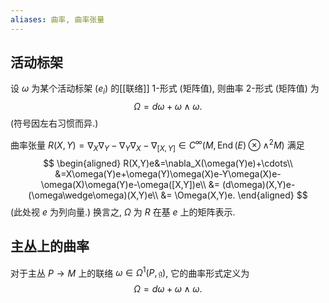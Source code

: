 ```yaml
---
aliases: 曲率, 曲率张量
---
```



## 活动标架

设 $\omega$ 为某个活动标架 $(e_i)$ 的[[联络]] $1$-形式 (矩阵值), 则曲率 $2$-形式 (矩阵值) 为
$$
\Omega = d\omega + \omega \wedge \omega.
$$
(符号因左右习惯而异.)

曲率张量 $R(X,Y)=\nabla_X\nabla_Y -\nabla_Y\nabla_X - \nabla_{[X,Y]}\in C^\infty(M,\operatorname{End}(E)\otimes\wedge^2 M)$ 满足$$
\begin{aligned}
	R(X,Y)e&=\nabla_X(\omega(Y)e)+\cdots\\
	&=X\omega(Y)e+\omega(Y)\omega(X)e-Y\omega(X)e-\omega(X)\omega(Y)e-\omega([X,Y])e\\
	&= (d\omega)(X,Y)e-(\omega\wedge\omega)(X,Y)e\\
	&= \Omega(X,Y)e.
\end{aligned}
$$
(此处视 $e$ 为列向量.) 换言之, $\Omega$ 为 $R$ 在基 $e$ 上的矩阵表示.

## 主丛上的曲率

对于主丛 $P\to M$ 上的联络 $\omega\in\Omega^1(P,\mathfrak{g})$, 它的曲率形式定义为
$$
\Omega = d\omega + \omega \wedge \omega.
$$

